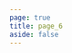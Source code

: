 ```yaml
---
page: true
title: page_6
aside: false
---
```

<script setup>
import Page from "./.vitepress/theme/components/Page.vue";
import { useData } from "vitepress";
const { theme } = useData();
const posts = theme.value.posts.slice(50,60)
</script>
<Page :posts="posts" :pageCurrent="6" :pagesNum="23" />